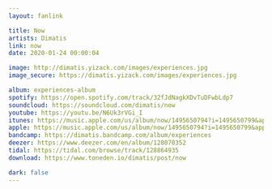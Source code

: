 ```yaml
---
layout: fanlink

title: Now
artists: Dimatis
link: now
date: 2020-01-24 00:00:04

image: http://dimatis.yizack.com/images/experiences.jpg
image_secure: https://dimatis.yizack.com/images/experiences.jpg

album: experiences-album
spotify: https://open.spotify.com/track/32fJdNagkXDvTuDFwbLdp7
soundcloud: https://soundcloud.com/dimatis/now
youtube: https://youtu.be/N6Uk3rVGi_I
itunes: https://music.apple.com/us/album/now/1495650794?i=1495650799&app=itunes
apple: https://music.apple.com/us/album/now/1495650794?i=1495650799&app=music
bandcamp: https://dimatis.bandcamp.com/album/experiences
deezer: https://www.deezer.com/en/album/128070352
tidal: https://tidal.com/browse/track/128864935
download: https://www.toneden.io/dimatis/post/now

dark: false
---
```


